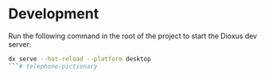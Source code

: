 # Development

Run the following command in the root of the project to start the Dioxus dev server:

```bash
dx serve --hot-reload --platform desktop
```#   t e l e p h o n e - p i c t i o n a r y  
 